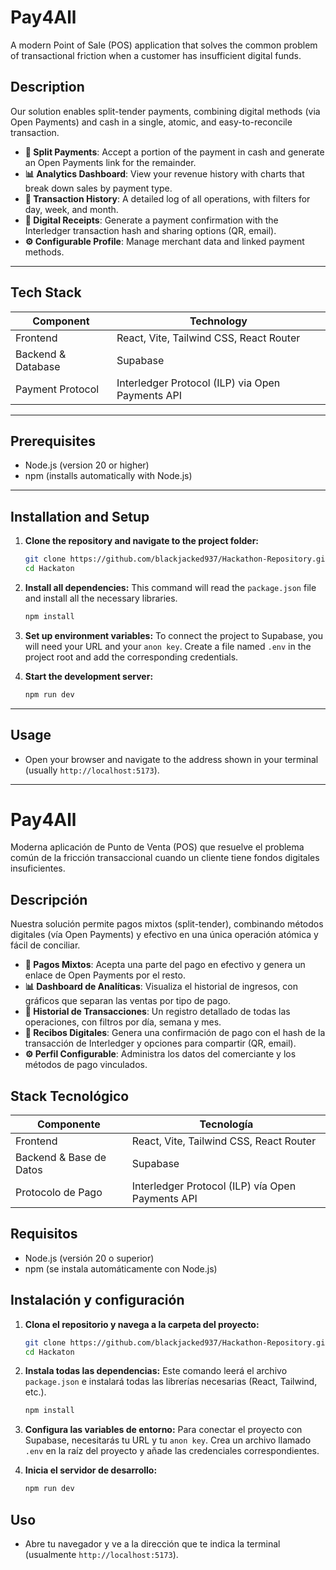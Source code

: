 # Pay4All

A modern Point of Sale (POS) application that solves the common problem of transactional friction when a customer has insufficient digital funds.

## Description

Our solution enables split-tender payments, combining digital methods (via Open Payments) and cash in a single, atomic, and easy-to-reconcile transaction.

-   **💸 Split Payments**: Accept a portion of the payment in cash and generate an Open Payments link for the remainder.
-   **📊 Analytics Dashboard**: View your revenue history with charts that break down sales by payment type.
-   **📜 Transaction History**: A detailed log of all operations, with filters for day, week, and month.
-   **🔐 Digital Receipts**: Generate a payment confirmation with the Interledger transaction hash and sharing options (QR, email).
-   **⚙️ Configurable Profile**: Manage merchant data and linked payment methods.

---

## Tech Stack

| Component          | Technology                                       |
| ------------------ | ------------------------------------------------ |
| Frontend           | React, Vite, Tailwind CSS, React Router          |
| Backend & Database | Supabase                                         |
| Payment Protocol   | Interledger Protocol (ILP) via Open Payments API |

---

## Prerequisites

-   Node.js (version 20 or higher)
-   npm (installs automatically with Node.js)

---

## Installation and Setup

1.  **Clone the repository and navigate to the project folder:**

    ```bash
    git clone https://github.com/blackjacked937/Hackathon-Repository.git
    cd Hackaton
    ```

2.  **Install all dependencies:**
    This command will read the `package.json` file and install all the necessary libraries.

    ```bash
    npm install
    ```

3.  **Set up environment variables:**
    To connect the project to Supabase, you will need your URL and your `anon key`. Create a file named `.env` in the project root and add the corresponding credentials.

4.  **Start the development server:**

    ```bash
    npm run dev
    ```

---

## Usage

-   Open your browser and navigate to the address shown in your terminal (usually `http://localhost:5173`).

---------------------------------------------------------------------------------------------------------------------------------------------------------------------------------------------------------------------------------------------------

# Pay4All

Moderna aplicación de Punto de Venta (POS) que resuelve el problema común de la fricción transaccional cuando un cliente tiene fondos digitales insuficientes.

## Descripción

Nuestra solución permite pagos mixtos (split-tender), combinando métodos digitales (vía Open Payments) y efectivo en una única operación atómica y fácil de conciliar.

- **💸 Pagos Mixtos**: Acepta una parte del pago en efectivo y genera un enlace de Open Payments por el resto.
- **📊 Dashboard de Analíticas**: Visualiza el historial de ingresos, con gráficos que separan las ventas por tipo de pago.
- **📜 Historial de Transacciones**: Un registro detallado de todas las operaciones, con filtros por día, semana y mes.
- **🔐 Recibos Digitales**: Genera una confirmación de pago con el hash de la transacción de Interledger y opciones para compartir (QR, email).
- **⚙️ Perfil Configurable**: Administra los datos del comerciante y los métodos de pago vinculados.

## Stack Tecnológico

| Componente                | Tecnología                                        |
| ------------------------- | ------------------------------------------------- |
| Frontend                  | React, Vite, Tailwind CSS, React Router           |
| Backend & Base de Datos   | Supabase            |
| Protocolo de Pago         | Interledger Protocol (ILP) vía Open Payments API  |


## Requisitos

- Node.js (versión 20 o superior)
- npm (se instala automáticamente con Node.js)

## Instalación y configuración

1.  **Clona el repositorio y navega a la carpeta del proyecto:**

    ```bash
    git clone https://github.com/blackjacked937/Hackathon-Repository.git
    cd Hackaton
    ```

2.  **Instala todas las dependencias:**
    Este comando leerá el archivo `package.json` e instalará todas las librerías necesarias (React, Tailwind, etc.).

    ```bash
    npm install
    ```

3.  **Configura las variables de entorno:**
    Para conectar el proyecto con Supabase, necesitarás tu URL y tu `anon key`. Crea un archivo llamado `.env` en la raíz del proyecto y añade las credenciales correspondientes.

4.  **Inicia el servidor de desarrollo:**

    ```bash
    npm run dev
    ```

## Uso

- Abre tu navegador y ve a la dirección que te indica la terminal (usualmente `http://localhost:5173`).